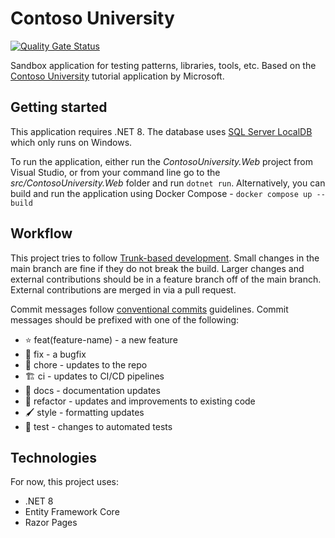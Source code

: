 # Contoso University

[![Quality Gate Status](https://sonarcloud.io/api/project_badges/measure?project=jamescoxhead_contoso-university&metric=alert_status)](https://sonarcloud.io/summary/new_code?id=jamescoxhead_contoso-university)

Sandbox application for testing patterns, libraries, tools, etc. Based on the [Contoso University](https://learn.microsoft.com/en-us/aspnet/core/data/ef-rp/intro?view=aspnetcore-8.0&tabs=visual-studio) tutorial application by Microsoft.

## Getting started
This application requires .NET 8. The database uses [SQL Server LocalDB](https://learn.microsoft.com/en-us/sql/database-engine/configure-windows/sql-server-express-localdb?view=sql-server-ver16) which only runs on Windows.

To run the application, either run the *ContosoUniversity.Web* project from Visual Studio, or from your command line go to the *src/ContosoUniversity.Web* folder and run `dotnet run`. Alternatively, you can build and run the application using Docker Compose - `docker compose up --build`

## Workflow
This project tries to follow [Trunk-based development](https://trunkbaseddevelopment.com/). Small changes in the main branch are fine if they do not break the build. Larger changes and external contributions should be in a feature branch off of the main branch. External contributions are merged in via a pull request.

Commit messages follow [conventional commits](https://www.conventionalcommits.org/en/v1.0.0/) guidelines. Commit messages should be prefixed with one of the following:

* ⭐ feat(feature-name) - a new feature
* 🔨 fix - a bugfix
* 🥱 chore - updates to the repo
* 🏗️ ci - updates to CI/CD pipelines
* 📄 docs - documentation updates
* 🔁 refactor - updates and improvements to existing code
* 🖌️ style - formatting updates
* 🧪 test - changes to automated tests

## Technologies
For now, this project uses:
- .NET 8
- Entity Framework Core
- Razor Pages
